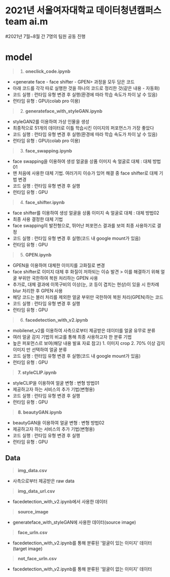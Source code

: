 # 2021년 서울여자대학교 데이터청년캠퍼스 team ai.m 

#2021년 7월~8월 간 7명의 팀원 공동 진행

# model

> 1. **oneclick_code.ipynb**
-   <generate face - face shifter - GPEN> 과정을 모두 담은 코드
-   아래 코드를 각각 따로 실행한 것을 하나의 코드로 정리한 것(같은 내용 - 자동화)
-   코드 실행 : 런타임 유형 변경 후 실행(환경에 따라 학습 속도가 차이 날 수 있음)
-   런타임 유형 : GPU(colab pro 이용)

> 2. **generateface_with_styleGAN.ipynb**
-   styleGAN2를 이용하여 가상 인물을 생성
-   최종적으로 51개의 데이터로 이틀 학습시킨 이미지의 퍼포먼스가 가장 좋았다
-   코드 실행 : 런타임 유형 변경 후 실행(환경에 따라 학습 속도가 차이 날 수 있음)
-   런타임 유형 : GPU(colab pro 이용)

> 3. **face_swapping.ipynb**
-   face swapping을 이용하여 생성 얼굴을 상품 이미지 속 얼굴로 대체 : 대체 방법01
-   맨 처음에 사용한 대체 기법. 여러가지 이슈가 있어 해결 중 face shifter로 대체 기법 변경
-   코드 실행 : 런타임 유형 변경 후 실행
-   런타임 유형 : GPU

> 4. **face_shifter.ipynb**
-   face shifter를 이용하여 생성 얼굴을 상품 이미지 속 얼굴로 대체 : 대체 방법02
-   최종 사용 결정한 대체 기법
-   face swapping의 발전형으로, 뛰어난 퍼포먼스 결과를 보여 최종 사용하기로 결정
-   코드 실행 : 런타임 유형 변경 후 실행(코드 내 google mount가 있음)
-   런타임 유형 : GPU

> 5. **GPEN.ipynb**
 -   GPEN을 이용하여 대체한 이미지를 고화질로 변경
-   face shifter로 이미지 대체 후 화질이 저하되는 이슈 발견 > 이를 해결하기 위해 얼굴 부위만 국한하여 복원 처리하는 GPEN 사용
-   추가로, 대체 결과에 이목구비의 이상(눈, 코 등이 겹치는 현상)이 있을 시 한차례 blur 처리한 후 GPEN 사용
-   해당 코드는 블러 처리를 제외한 얼굴 부위만 국한하여 복원 처리(GPEN)하는 코드
-   코드 실행 : 런타임 유형 변경 후 실행
-   런타임 유형 : GPU

> 6. **facedetection_with_v2.ipynb**
-   mobilenet_v2를 이용하여 사측으로부터 제공받은 데이터를 얼굴 유무로 분류
-   여러 얼굴 감지 기법의 비교를 통해 최종 사용하고자 한 분류 기법
-   높은 퍼포먼스르 보여(해당 내용 발표 자료 참고) 1. 이미지 crop 2. 70% 이상 감지 이미지 만 선택하여 얼굴 분류
-   코드 실행 : 런터임 유형 변경 후 실행(코드 내 google mount가 있음)
-   런타임 유형 : GPU

> **7. styleCLIP.ipynb**
-   styleCLIP을 이용하여 얼굴 변형 : 변형 방법01
-   제공하고자 하는 서비스의 추가 기법(변형용)
-   코드 실행 : 런타임 유형 변경 후 실행
-   런타임 유형 : GPU

> **8. beautyGAN.ipynb**
-   beautyGAN을 이용하여 얼굴 변형 : 변형 방법02
-   제공하고자 하는 서비스의 추가 기법(변형용)
-   코드 실행 : 런타임 유형 변경 후 실행
-   런타임 유형 : GPU




## Data

>**img_data.csv**

-   사측으로부터 제공받은 raw data

> **img_data_url.csv**

-   facedetection_with_v2.ipynb에서 사용한 데이터

> **source_image**

-   generateface_with_styleGAN에 사용한 데이터(source image)

> **face_urln.csv**

-   facedetection_with_v2.ipynb를 통해 분류된 '얼굴이 있는 이미지' 데이터(target image)

> **not_face_urln.csv**

-   facedetection_with_v2.ipynb를 통해 분류된 '얼굴이 없는 이미지' 데이터
